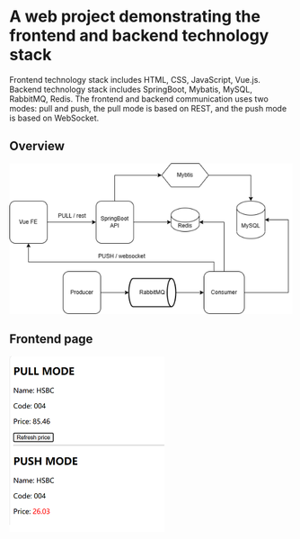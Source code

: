 # A web project demonstrating the frontend and backend technology stack
Frontend technology stack includes HTML, CSS, JavaScript, Vue.js. Backend technology stack includes SpringBoot, Mybatis, MySQL, RabbitMQ, Redis. The frontend and backend communication uses two modes: pull and push, the pull mode is based on REST, and the push mode is based on WebSocket.

## Overview

![Overview](/doc/overview.png)

## Frontend page

![Frontend page](/doc/page.png)
